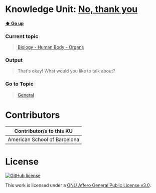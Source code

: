 # Knowledge Unit: [No, thank you](../../knowledge_units/biology-human-body-organs/no-thank-you.md)

#### [:arrow_up: Go up](../../topics/biology-human-body-organs.md)
### Current topic
> [Biology - Human Body - Organs](../../topics/biology-human-body-organs.md)
### Output
> That&#039;s okay! What would you like to talk about?
### Go to Topic
> [General](../../topics/general.md)


# Contributors

| Contributor/s to this KU |
| - | 
| American School of Barcelona |

# License
[![GitHub license](https://img.shields.io/github/license/inbrainz/cerebro)](https://github.com/inbrainz/cerebro/blob/master/LICENSE)

This work is licensed under a [GNU Affero General Public License v3.0](https://www.gnu.org/licenses/agpl-3.0.txt).